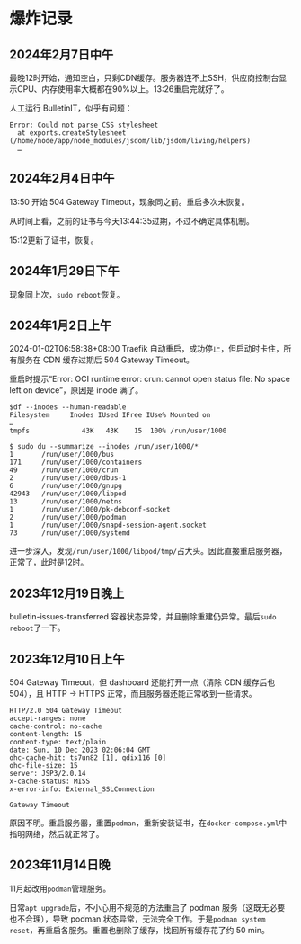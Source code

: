 # 爆炸记录

## 2024年2月7日中午

最晚12时开始，通知空白，只剩CDN缓存。服务器连不上SSH，供应商控制台显示CPU、内存使用率大概都在90%以上。13:26重启完就好了。

人工运行 BulletinIT，似乎有问题：

```log
Error: Could not parse CSS stylesheet
  at exports.createStylesheet (/home/node/app/node_modules/jsdom/lib/jsdom/living/helpers)
  …
```

## 2024年2月4日中午

13:50 开始 504 Gateway Timeout，现象同之前。重启多次未恢复。

从时间上看，之前的证书与今天13:44:35过期，不过不确定具体机制。

15:12更新了证书，恢复。

## 2024年1月29日下午

现象同上次，`sudo reboot`恢复。

## 2024年1月2日上午

2024-01-02T06:58:38+08:00 Traefik 自动重启，成功停止，但启动时卡住，所有服务在 CDN 缓存过期后 504 Gateway Timeout。

重启时提示“Error: OCI runtime error: crun: cannot open status file: No space left on device”，原因是 inode 满了。

```shell
$df --inodes --human-readable
Filesystem     Inodes IUsed IFree IUse% Mounted on
…
tmpfs             43K   43K    15  100% /run/user/1000

$ sudo du --summarize --inodes /run/user/1000/*
1       /run/user/1000/bus
171     /run/user/1000/containers
49      /run/user/1000/crun
2       /run/user/1000/dbus-1
6       /run/user/1000/gnupg
42943   /run/user/1000/libpod
13      /run/user/1000/netns
1       /run/user/1000/pk-debconf-socket
2       /run/user/1000/podman
1       /run/user/1000/snapd-session-agent.socket
73      /run/user/1000/systemd
```

进一步深入，发现`/run/user/1000/libpod/tmp/`占大头。因此直接重启服务器，正常了，此时是12时。

## 2023年12月19日晚上

bulletin-issues-transferred 容器状态异常，并且删除重建仍异常。最后`sudo reboot`了一下。
 
## 2023年12月10日上午

504 Gateway Timeout，但 dashboard 还能打开一点（清除 CDN 缓存后也 504），且 HTTP → HTTPS 正常，而且服务器还能正常收到一些请求。

```
HTTP/2.0 504 Gateway Timeout
accept-ranges: none
cache-control: no-cache
content-length: 15
content-type: text/plain
date: Sun, 10 Dec 2023 02:06:04 GMT
ohc-cache-hit: ts7un82 [1], qdix116 [0]
ohc-file-size: 15
server: JSP3/2.0.14
x-cache-status: MISS
x-error-info: External_SSLConnection

Gateway Timeout
```

原因不明。重启服务器，重置`podman`，重新安装证书，在`docker-compose.yml`中指明网络，然后就正常了。

## 2023年11月14日晚

11月起改用`podman`管理服务。

日常`apt upgrade`后，不小心用不规范的方法重启了 podman 服务（这既无必要也不合理），导致 podman 状态异常，无法完全工作。于是`podman system reset`，再重启各服务。重置也删除了缓存，找回所有缓存花了约 50 min。
